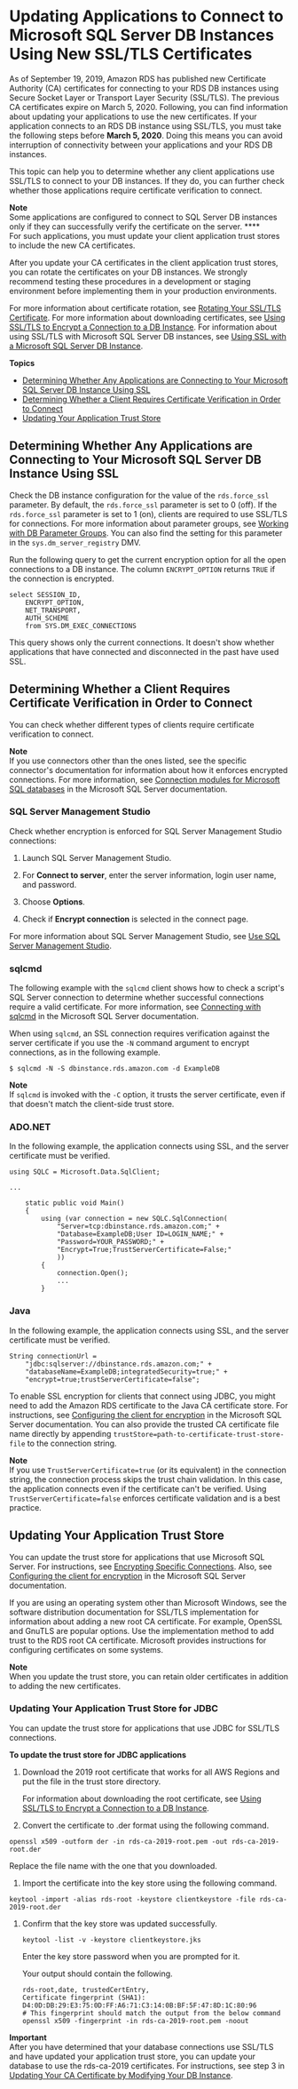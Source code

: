 # Updating Applications to Connect to Microsoft SQL Server DB Instances Using New SSL/TLS Certificates<a name="ssl-certificate-rotation-sqlserver"></a>

As of September 19, 2019, Amazon RDS has published new Certificate Authority \(CA\) certificates for connecting to your RDS DB instances using Secure Socket Layer or Transport Layer Security \(SSL/TLS\)\. The previous CA certificates expire on March 5, 2020\. Following, you can find information about updating your applications to use the new certificates\. If your application connects to an RDS DB instance using SSL/TLS, you must take the following steps before **March 5, 2020**\. Doing this means you can avoid interruption of connectivity between your applications and your RDS DB instances\.

This topic can help you to determine whether any client applications use SSL/TLS to connect to your DB instances\. If they do, you can further check whether those applications require certificate verification to connect\. 

**Note**  
Some applications are configured to connect to SQL Server DB instances only if they can successfully verify the certificate on the server\. ****  
For such applications, you must update your client application trust stores to include the new CA certificates\. 

After you update your CA certificates in the client application trust stores, you can rotate the certificates on your DB instances\. We strongly recommend testing these procedures in a development or staging environment before implementing them in your production environments\.

For more information about certificate rotation, see [Rotating Your SSL/TLS Certificate](UsingWithRDS.SSL-certificate-rotation.md)\. For more information about downloading certificates, see [Using SSL/TLS to Encrypt a Connection to a DB Instance](UsingWithRDS.SSL.md)\. For information about using SSL/TLS with Microsoft SQL Server DB instances, see [Using SSL with a Microsoft SQL Server DB Instance](SQLServer.Concepts.General.SSL.Using.md)\.

**Topics**
+ [Determining Whether Any Applications are Connecting to Your Microsoft SQL Server DB Instance Using SSL](#ssl-certificate-rotation-sqlserver.determining-server)
+ [Determining Whether a Client Requires Certificate Verification in Order to Connect](#ssl-certificate-rotation-sqlserver.determining-client)
+ [Updating Your Application Trust Store](#ssl-certificate-rotation-sqlserver.updating-trust-store)

## Determining Whether Any Applications are Connecting to Your Microsoft SQL Server DB Instance Using SSL<a name="ssl-certificate-rotation-sqlserver.determining-server"></a>

Check the DB instance configuration for the value of the `rds.force_ssl` parameter\. By default, the `rds.force_ssl` parameter is set to 0 \(off\)\. If the `rds.force_ssl` parameter is set to 1 \(on\), clients are required to use SSL/TLS for connections\. For more information about parameter groups, see [Working with DB Parameter Groups](USER_WorkingWithParamGroups.md)\. You can also find the setting for this parameter in the `sys.dm_server_registry` DMV\.

Run the following query to get the current encryption option for all the open connections to a DB instance\. The column `ENCRYPT_OPTION` returns `TRUE` if the connection is encrypted\.

```
select SESSION_ID,
    ENCRYPT_OPTION,
    NET_TRANSPORT,
    AUTH_SCHEME
    from SYS.DM_EXEC_CONNECTIONS
```

This query shows only the current connections\. It doesn't show whether applications that have connected and disconnected in the past have used SSL\.

## Determining Whether a Client Requires Certificate Verification in Order to Connect<a name="ssl-certificate-rotation-sqlserver.determining-client"></a>

You can check whether different types of clients require certificate verification to connect\.

**Note**  
If you use connectors other than the ones listed, see the specific connector's documentation for information about how it enforces encrypted connections\. For more information, see [Connection modules for Microsoft SQL databases](https://docs.microsoft.com/en-us/sql/connect/sql-connection-libraries?view=sql-server-ver15) in the Microsoft SQL Server documentation\.

### SQL Server Management Studio<a name="ssl-certificate-rotation-sqlserver.determining-client.management-studio"></a>

Check whether encryption is enforced for SQL Server Management Studio connections:

1. Launch SQL Server Management Studio\. 

1. For **Connect to server**, enter the server information, login user name, and password\. 

1. Choose **Options**\. 

1. Check if **Encrypt connection** is selected in the connect page\.

For more information about SQL Server Management Studio, see [Use SQL Server Management Studio](http://msdn.microsoft.com/en-us/library/ms174173.aspx)\.

### sqlcmd<a name="ssl-certificate-rotation-sqlserver.determining-client.sqlcmd"></a>

The following example with the `sqlcmd` client shows how to check a script's SQL Server connection to determine whether successful connections require a valid certificate\. For more information, see [Connecting with sqlcmd](https://docs.microsoft.com/en-us/sql/connect/odbc/linux-mac/connecting-with-sqlcmd?view=sql-server-ver15) in the Microsoft SQL Server documentation\.

When using `sqlcmd`, an SSL connection requires verification against the server certificate if you use the `-N` command argument to encrypt connections, as in the following example\.

```
$ sqlcmd -N -S dbinstance.rds.amazon.com -d ExampleDB                     
```

**Note**  
If `sqlcmd` is invoked with the `-C` option, it trusts the server certificate, even if that doesn't match the client\-side trust store\.

### ADO\.NET<a name="ssl-certificate-rotation-sqlserver.determining-client.adonet"></a>

In the following example, the application connects using SSL, and the server certificate must be verified\.

```
using SQLC = Microsoft.Data.SqlClient;
 
...
 
    static public void Main()  
    {  
        using (var connection = new SQLC.SqlConnection(
            "Server=tcp:dbinstance.rds.amazon.com;" +
            "Database=ExampleDB;User ID=LOGIN_NAME;" +
            "Password=YOUR_PASSWORD;" + 
            "Encrypt=True;TrustServerCertificate=False;"
            ))
        {  
            connection.Open();  
            ...
        }
```

### Java<a name="ssl-certificate-rotation-sqlserver.determining-client.java"></a>

In the following example, the application connects using SSL, and the server certificate must be verified\.

```
String connectionUrl =   
    "jdbc:sqlserver://dbinstance.rds.amazon.com;" +  
    "databaseName=ExampleDB;integratedSecurity=true;" +  
    "encrypt=true;trustServerCertificate=false";
```

To enable SSL encryption for clients that connect using JDBC, you might need to add the Amazon RDS certificate to the Java CA certificate store\. For instructions, see [Configuring the client for encryption](https://docs.microsoft.com/en-us/SQL/connect/jdbc/configuring-the-client-for-ssl-encryption?view=sql-server-2017) in the Microsoft SQL Server documentation\. You can also provide the trusted CA certificate file name directly by appending `trustStore=path-to-certificate-trust-store-file` to the connection string\.

**Note**  
If you use `TrustServerCertificate=true` \(or its equivalent\) in the connection string, the connection process skips the trust chain validation\. In this case, the application connects even if the certificate can't be verified\. Using `TrustServerCertificate=false` enforces certificate validation and is a best practice\.

## Updating Your Application Trust Store<a name="ssl-certificate-rotation-sqlserver.updating-trust-store"></a>

You can update the trust store for applications that use Microsoft SQL Server\. For instructions, see [Encrypting Specific Connections](SQLServer.Concepts.General.SSL.Using.md#SQLServer.Concepts.General.SSL.Client)\. Also, see [Configuring the client for encryption](https://docs.microsoft.com/en-us/SQL/connect/jdbc/configuring-the-client-for-ssl-encryption?view=sql-server-2017) in the Microsoft SQL Server documentation\.

If you are using an operating system other than Microsoft Windows, see the software distribution documentation for SSL/TLS implementation for information about adding a new root CA certificate\. For example, OpenSSL and GnuTLS are popular options\. Use the implementation method to add trust to the RDS root CA certificate\. Microsoft provides instructions for configuring certificates on some systems\.

**Note**  
When you update the trust store, you can retain older certificates in addition to adding the new certificates\.

### Updating Your Application Trust Store for JDBC<a name="ssl-certificate-rotation-sqlserver.updating-trust-store.jdbc"></a>

You can update the trust store for applications that use JDBC for SSL/TLS connections\.

**To update the trust store for JDBC applications**

1. Download the 2019 root certificate that works for all AWS Regions and put the file in the trust store directory\.

   For information about downloading the root certificate, see [Using SSL/TLS to Encrypt a Connection to a DB Instance](UsingWithRDS.SSL.md)\.

1.  Convert the certificate to \.der format using the following command\.

   ```
   openssl x509 -outform der -in rds-ca-2019-root.pem -out rds-ca-2019-root.der                    
   ```

   Replace the file name with the one that you downloaded\.

1.  Import the certificate into the key store using the following command\. 

   ```
   keytool -import -alias rds-root -keystore clientkeystore -file rds-ca-2019-root.der                    
   ```

1. Confirm that the key store was updated successfully\.

   ```
   keytool -list -v -keystore clientkeystore.jks                        
   ```

   Enter the key store password when you are prompted for it\.

   Your output should contain the following\.

   ```
   rds-root,date, trustedCertEntry, 
   Certificate fingerprint (SHA1): D4:0D:DB:29:E3:75:0D:FF:A6:71:C3:14:0B:BF:5F:47:8D:1C:80:96
   # This fingerprint should match the output from the below command
   openssl x509 -fingerprint -in rds-ca-2019-root.pem -noout
   ```

**Important**  
After you have determined that your database connections use SSL/TLS and have updated your application trust store, you can update your database to use the rds\-ca\-2019 certificates\. For instructions, see step 3 in [Updating Your CA Certificate by Modifying Your DB Instance](UsingWithRDS.SSL-certificate-rotation.md#UsingWithRDS.SSL-certificate-rotation-updating)\.